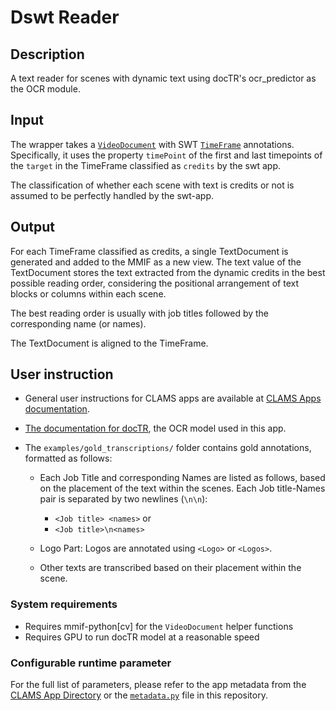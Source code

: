 # Dswt Reader

## Description
A text reader for scenes with dynamic text using docTR's ocr_predictor as the OCR module.

## Input

The wrapper takes a [`VideoDocument`]('https://mmif.clams.ai/vocabulary/VideoDocument/v1/') with SWT 
[`TimeFrame`]('https://mmif.clams.ai/vocabulary/TimeFrame/v3/') annotations. Specifically, it uses the property `timePoint` of the first and last timepoints of the `target` in the TimeFrame classified as `credits` by the swt app.

The classification of whether each scene with text is credits or not is assumed to be perfectly handled by the swt-app. 

## Output

For each TimeFrame classified as credits, a single TextDocument is generated and added to the MMIF as a new view. 
The text value of the TextDocument stores the text extracted from the dynamic credits in the best possible reading order, considering the positional arrangement of text blocks or columns within each scene.

The best reading order is usually with job titles followed by the corresponding name (or names).

The TextDocument is aligned to the TimeFrame.


## User instruction

- General user instructions for CLAMS apps are available at [CLAMS Apps documentation](https://apps.clams.ai/clamsapp).

- [The documentation for docTR]('https://mindee.github.io/doctr/latest//using_doctr/using_models.html'), the OCR model used in this app.

- The `examples/gold_transcriptions/` folder contains gold annotations, formatted as follows:

  - Each Job Title and corresponding Names are listed as follows, based on the placement of the text within the scenes. Each Job title-Names pair is separated by two newlines (`\n\n`):
    - `<Job title> <names>`
    or
    - `<Job title>\n<names>`

  - Logo Part: Logos are annotated using `<Logo>` or `<Logos>`.
  - Other texts are transcribed based on their placement within the scene.


### System requirements

- Requires mmif-python[cv] for the `VideoDocument` helper functions
- Requires GPU to run docTR model at a reasonable speed

### Configurable runtime parameter

For the full list of parameters, please refer to the app metadata from the [CLAMS App Directory](https://apps.clams.ai) or the [`metadata.py`](metadata.py) file in this repository.
